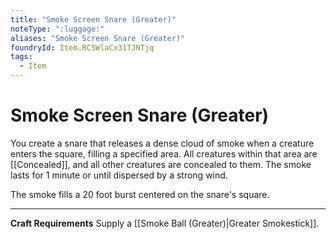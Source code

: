```yaml
---
title: "Smoke Screen Snare (Greater)"
noteType: ":luggage:"
aliases: "Smoke Screen Snare (Greater)"
foundryId: Item.RCSWlaCx31TJNTjq
tags:
  - Item
---
```


# Smoke Screen Snare (Greater)

You create a snare that releases a dense cloud of smoke when a creature enters the square, filling a specified area. All creatures within that area are [[Concealed]], and all other creatures are concealed to them. The smoke lasts for 1 minute or until dispersed by a strong wind.

The smoke fills a 20 foot burst centered on the snare's square.

* * *

**Craft Requirements** Supply a [[Smoke Ball (Greater)|Greater Smokestick]].
